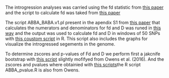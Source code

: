The introgression analyses was carried using the fd statistic from [this paper](https://www.ncbi.nlm.nih.gov/pmc/articles/PMC4271521/pdf/msu269.pdf) and the script to calculate fd was taked from [this paper](http://onlinelibrary.wiley.com/doi/10.1111/mec.13569/abstract;jsessionid=C1E4B49D5CEF05ECE73D4B6D74094BC8.f03t04) 

The script ABBA_BABA.v1.pl present in the apendix S1 from [this paper](http://onlinelibrary.wiley.com/doi/10.1111/mec.13569/abstract;jsessionid=C1E4B49D5CEF05ECE73D4B6D74094BC8.f03t04) that calculates the numerators and denominators for fd and D was runed in [this way](https://github.com/ericgonzalezs/Characterization_of_introgression_from_Zea_mays_ssp._mexicana_to_Mexican_highland_maize/blob/master/Introgression_analyses/Run_ABBA_BABA.v1.pl.sh) and the output was used to calculate fd and D in windows of 50 SNPs with [this coustom script](https://github.com/ericgonzalezs/Characterization_of_introgression_from_Zea_mays_ssp._mexicana_to_Mexican_highland_maize/blob/master/Introgression_analyses/FD_escaneo_por_ventanas_union_de_ventanas_graficarlas.R) in R. This script also includes the graphs for visualize the introgressed segements in the genome. 

To determine zscores and p-values of Fd and D we perform first a jakcnife bootstrap with [this script](https://github.com/ericgonzalezs/Characterization_of_introgression_from_Zea_mays_ssp._mexicana_to_Mexican_highland_maize/blob/master/Introgression_analyses/Jacknife_ABBA_pipe_remaster.R) slightly mofifyed from Owens et al. (2016). And the zscores and pvalues where obtainied with [this scripts](https://github.com/ericgonzalezs/Characterization_of_introgression_from_Zea_mays_ssp._mexicana_to_Mexican_highland_maize/blob/master/Introgression_analyses/ZscoreyPvalue.sh)the R script ABBA_pvalue.R is also from Owens.
